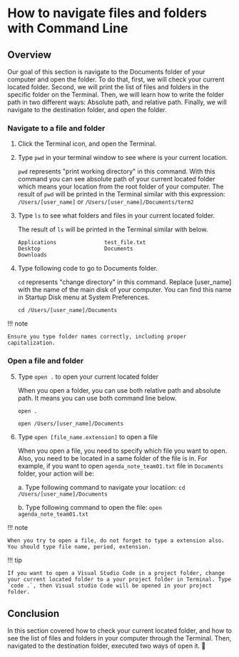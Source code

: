 # How to navigate files and folders with Command Line

## Overview

Our goal of this section is navigate to the Documents folder of your computer and open the folder. To do that, first, we will check your current located folder. Second, we will print the list of files and folders in the specific folder on the Terminal. Then, we will learn how to write the folder path in two different ways: Absolute path, and relative path. Finally, we will navigate to the destination folder, and open the folder.

### Navigate to a file and folder

1. Click the Terminal icon, and open the Terminal.

2. Type `pwd` in your terminal window to see where is your current location.

    `pwd` represents "print working directory" in this command. With this command you can see absolute path of your current located folder which means your location from the root folder of your computer. The result of `pwd` will be printed in the Terminal similar with this expression: `/Users/[user_name]` or `/Users/[user_name]/Documents/term2`


3. Type `ls` to see what folders and files in your current located folder.

    The result of `ls` will be printed in the Terminal similar with below.

    ```
    Applications		 	   test_file.txt
    Desktop			           Documents
    Downloads
    ```


4. Type following code to go to Documents folder.

    `cd` represents "change directory" in this command. Replace [user_name] with the name of the main disk of your computer. You can find this name in Startup Disk menu at System Preferences.

    ```
    cd /Users/[user_name]/Documents
    ```

!!! note

    Ensure you type folder names correctly, including proper capitalization.

### Open a file and folder

5. Type `open .` to open your current located folder
   
    When you open a folder, you can use both relative path and absolute path. It means you can use both command line below.
    ```
    open .
    ```

    ```
    open /Users/[user_name]/Documents
    ```


6. Type `open [file_name.extension]` to open a file

    When you open a file, you need to specify which file you want to open. Also, you need to be located in a same folder of the file is in. For example, if you want to open `agenda_note_team01.txt` file in `Documents` folder, your action will be:

     a. Type following command to navigate your locatiion: `cd /Users/[user_name]/Documents`

     b. Type following command to open the file: `open agenda_note_team01.txt`

!!! note

    When you try to open a file, do not forget to type a extension also. You should type file name, period, extension.

!!! tip

    If you want to open a Visual Studio Code in a project folder, change your current located folder to a your project folder in Terminal. Type `code .`, then Visual studio Code will be opened in your project folder.

## Conclusion

In this section covered how to check your current located folder, and how to see the list of files and folders in your computer through the Terminal. Then, navigated to the destination folder, executed two ways of open it. :partying_face:
